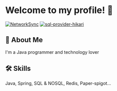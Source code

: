 
# Welcome to my profile! 👋


[![NetworkSync](https://img.shields.io/github/watchers/samcefalo/NetworkSync?label=NetworkSync&style=social)](https://github.com/samcefalo/NetworkSync)
[![sql-provider-hikari](https://img.shields.io/github/watchers/samcefalo/sql-provider-hikari?label=sql-provider-hikari&style=social)](https://github.com/samcefalo/sql-provider-hikari)

## 🚀 About Me
I'm a Java programmer and technology lover

## 🛠 Skills
Java, Spring, SQL & NOSQL, Redis, Paper-spigot...


